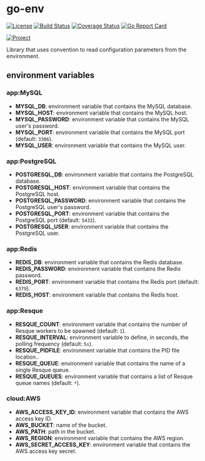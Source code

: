 # go-env

[![License](https://img.shields.io/badge/license-Apache%20License%202.0-blue.svg?style=flat)][license]
[![Build Status](https://travis-ci.org/steenzout/go-env.svg?branch=master)](https://travis-ci.org/steenzout/go-env/)
[![Coverage Status](https://coveralls.io/repos/steenzout/go-env/badge.svg?branch=master&service=github)](https://coveralls.io/github/steenzout/go-env?branch=master)
[![Go Report Card](https://goreportcard.com/badge/github.com/steenzout/go-env)](https://goreportcard.com/report/github.com/steenzout/go-env)

[![Project](https://www.openhub.net/p/go-steenzout-env/widgets/project_thin_badge.gif)][project]

Library that uses convention to read configuration parameters from the environment.


## environment variables

### app:MySQL

- **MYSQL_DB**: environment variable that contains the MySQL database.
- **MYSQL_HOST**: environment variable that contains the MySQL host.
- **MYSQL_PASSWORD**: environment variable that contains the MySQL user's password.
- **MYSQL_PORT**: environment variable that contains the MySQL port (default: `3306`).
- **MYSQL_USER**: environment variable that contains the MySQL user.

### app:PostgreSQL

- **POSTGRESQL_DB**: environment variable that contains the PostgreSQL database.
- **POSTGRESQL_HOST**: environment variable that contains the PostgreSQL host.
- **POSTGRESQL_PASSWORD**: environment variable that contains the PostgreSQL user's password.
- **POSTGRESQL_PORT**: environment variable that contains the PostgreSQL port (default: `5432`).
- **POSTGRESQL_USER**: environment variable that contains the PostgreSQL user.

### app:Redis

- **REDIS_DB**: environment variable that contains the Redis database.
- **REDIS_PASSWORD**: environment variable that contains the Redis password.
- **REDIS_PORT**: environment variable that contains the Redis port (default: `6379`).
- **REDIS_HOST**: environment variable that contains the Redis host.


### app:Resque

- **RESQUE_COUNT**: environment variable that contains the number of Resque workers to be spawned (default: `1`).
- **RESQUE_INTERVAL**: environment variable to define, in seconds, the polling frequency (default: `5s`).
- **RESQUE_PIDFILE**: environment variable that contains the PID file location..
- **RESQUE_QUEUE**: environment variable that contains the name of a single Resque queue.
- **RESQUE_QUEUES**: environment variable that contains a list of Resque queue names (default: `*`).


### cloud:AWS

- **AWS_ACCESS_KEY_ID**: environment variable that contains the AWS access key ID.
- **AWS_BUCKET**: name of the bucket.
- **AWS_PATH**: path in the bucket.
- **AWS_REGION**: environment variable that contains the AWS region.
- **AWS_SECRET_ACCESS_KEY**: environment variable that contains the AWS access key secret.


[license]:  https://raw.githubusercontent.com/steenzout/go-env/master/LICENSE   "Apache License 2.0"
[project]:  https://www.openhub.net/p/go-steenzout-env/    "OpenHub project page"
